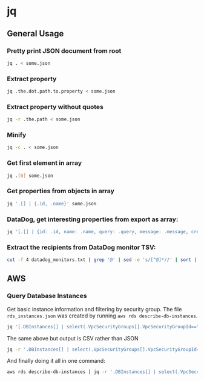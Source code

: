 # jq

## General Usage
### Pretty print JSON document from root
```bash
jq . < some.json
```

### Extract property
```bash
jq .the.dot.path.to.property < some.json
```

### Extract property without quotes
```bash
jq -r .the.path < some.json
```

### Minify
```bash
jq -c . < some.json
```

### Get first element in array
```bash
jq .[0] some.json
```

### Get properties from objects in array
```bash
jq '.[] | {.id, .name}' some.json
```

### DataDog, get interesting properties from export as array:
```bash
jq '[.[] | {id: .id, name: .name, query: .query, message: .message, created: .created, creator: .creator.email, modified: .modified, type: .type}]' datadog_monitors.json
```

### Extract the recipients from DataDog monitor TSV:
```bash
cut -f 4 datadog_monitors.txt | grep '@' | sed -e 's/[^@]*//' | sort | uniq
```

## AWS
### Query Database Instances
Get basic instance information and filtering by security group. The file `rds_instances.json` was created by running `aws rds describe-db-instances`.

```bash
jq '[.DBInstances[] | select(.VpcSecurityGroups[].VpcSecurityGroupId=="sg-731b5d16") | {db_id: .DBInstanceIdentifier, engine: .Engine, ep_addr: .Endpoint.Address, ep_port: .Endpoint.Port, sec_grps: [.VpcSecurityGroups[].VpcSecurityGroupId]}]' rds_instances.json
```

The same above but output is CSV rather than JSON
```bash
jq -r '.DBInstances[] | select(.VpcSecurityGroups[].VpcSecurityGroupId=="sg-731b5d16") | [.DBInstanceIdentifier, .Engine, .Endpoint.Address, .Endpoint.Port] | @csv' rds_instances.json
```

And finally doing it all in one command:
```bash
aws rds describe-db-instances | jq -r '.DBInstances[] | select(.VpcSecurityGroups[].VpcSecurityGroupId=="sg-731b5d16") | [.DBInstanceIdentifier, .Engine, .Endpoint.Address, .Endpoint.Port] | @csv'
```
